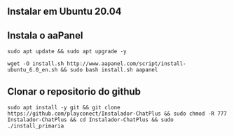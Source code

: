 

## Instalar em Ubuntu 20.04

## Instala o aaPanel

```
sudo apt update && sudo apt upgrade -y
```
```
wget -O install.sh http://www.aapanel.com/script/install-ubuntu_6.0_en.sh && sudo bash install.sh aapanel
```

## Clonar o repositorio do github

```
sudo apt install -y git && git clone https://github.com/playconect/Instalador-ChatPlus && sudo chmod -R 777 Instalador-ChatPlus && cd Instalador-ChatPlus && sudo ./install_primaria
```


